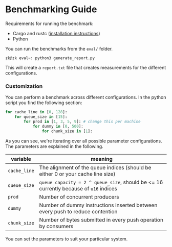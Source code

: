 # Benchmarking Guide


Requirements for running the benchmark: 

- Cargo and rustc ([installation instructions](https://www.rust-lang.org/tools/install))
- Python

You can run the benchmarks from the `eval/` folder. 

```shell
zk@zk eval~: python3 generate_report.py
```

This will create a `report.txt` file that creates measurements for the different
configurations. 

### Customization

You can perform a benchmark across different configurations. In the python script
you find the following section:

```Python
for cache_line in [0, 128]:
    for queue_size in [15]:
        for prod in [1, 3, 5, 9]: # change this per machine
            for dummy in [0, 500]:
                for chunk_size in [1]:
```

As you can see, we're iterating over all possible parameter configurations. The
parameters are explained in the following.

| variable | meaning |
|----------|---------|
| `cache_line` | The alignment of the queue indices (should be either 0 or your cache line size) |
| `queue_size` | `queue capacity = 2 ^ queue_size`, should be <= 16 currently because of `u16` indices|
| `prod`  | Number of concurrent producers |
| `dummy` | Number of dummy instructions inserted between every push to reduce contention |
| `chunk_size` | Number of bytes submitted in every push operation by consumers |

You can set the parameters to suit your particular system.

